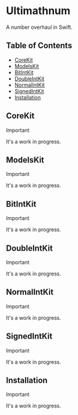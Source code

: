 # Ultimathnum

A number overhaul in Swift.

## Table of Contents

* [CoreKit](#corekit)
* [ModelsKit](#modelskit)
* [BitIntKit](#bitintkit)
* [DoubleIntKit](#doubleintkit)
* [NormalIntKit](#normalintkit)
* [SignedIntKit](#signedintkit)
* [Installation](#installation)

<a name="bitintkit"/>

## CoreKit

> [!IMPORTANT]
> It's a work in progress.

<a name="modelskit"/>

## ModelsKit

> [!IMPORTANT]
> It's a work in progress.

<a name="normalintkit"/>

## BitIntKit

> [!IMPORTANT]
> It's a work in progress.

<a name="doubleintkit"/>

## DoubleIntKit

> [!IMPORTANT]
> It's a work in progress.

## NormalIntKit

> [!IMPORTANT]
> It's a work in progress.

<a name="signedintkit"/>

## SignedIntKit

> [!IMPORTANT]
> It's a work in progress.

<a name="installation"/>

## Installation

> [!IMPORTANT]
> It's a work in progress.
